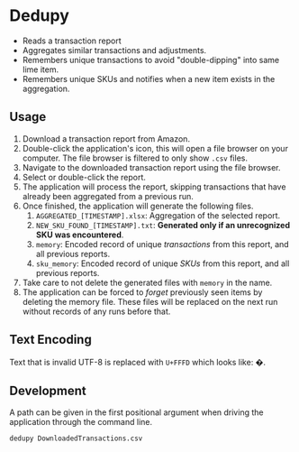 # Dedupy

- Reads a transaction report
- Aggregates similar transactions and adjustments.
- Remembers unique transactions to avoid "double-dipping" into same lime item.
- Remembers unique SKUs and notifies when a new item exists in the aggregation.

## Usage

1. Download a transaction report from Amazon.
1. Double-click the application's icon, this will open a file browser on your
   computer. The file browser is filtered to only show `.csv` files.
1. Navigate to the downloaded transaction report using the file browser.
1. Select or double-click the report.
1. The application will process the report, skipping transactions that
   have already been aggregated from a previous run.
1. Once finished, the application will generate the following files.
   1. `AGGREGATED_[TIMESTAMP].xlsx`: Aggregation of the selected report.
   1. `NEW_SKU_FOUND_[TIMESTAMP].txt`: **Generated only if an unrecognized SKU was
      encountered**.
   1. `memory`: Encoded record of unique _transactions_ from this report, and
      all previous reports.
   1. `sku_memory`: Encoded record of unique _SKUs_ from this report, and
      all previous reports.
1. Take care to not delete the generated files with `memory` in the name.
1. The application can be forced to _forget_ previously seen items by deleting
   the memory file. These files will be replaced on the next run without
   records of any runs before that.

## Text Encoding

Text that is invalid UTF-8 is replaced with `U+FFFD` which looks like: �.

## Development

A path can be given in the first positional argument when driving the application
through the command line.

```shell
dedupy DownloadedTransactions.csv
```
